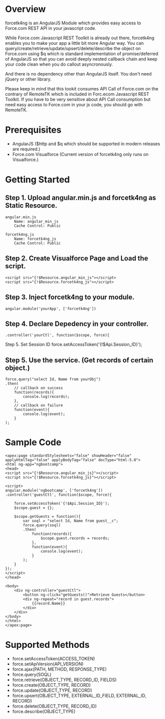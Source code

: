 Overview
========
forcetk4ng is an AngularJS Module which provides easy access to Force.com REST API in your javascript code.

While Force.com Javascript REST Toolkit is already out there, forcetk4ng enables you to make your app a little bit more Angular way.
You can query/create/retrieve/update/upsert/delete/describe the object on Force.com using $q which is standard implementation of promise/deferred of AngularJS so that you can avoid deeply nested callback chain and keep your code clean when you do callout asyncronously.

And there is no dependency other than AngularJS itself.
You don't need jQuery or other library.

Please keep in mind that this tookit consumes API Call of Force.com on the contrary of RemoteTK which is included in Forc.ecom Javascript REST Toolkit.
If you have to be very sensitive about API Call consumption but need easy access to Force.com in your js code, you should go with RemoteTK.


Prerequisites
==============
- AngularJS ($http and $q which should be supported in modern releases are required.)
- Force.com Visualforce (Current version of forcetk4ng only runs on Visualforce.)

Getting Started
===============
Step 1. Upload angular.min.js and forcetk4ng as Static Resource.
-------------------------------------------------------------------
    angular.min.js
        Name: angular_min_js
        Cache Control: Public

    forcetk4ng.js
        Name: forcetk4ng_js
        Cache Control: Public

Step 2. Create Visualforce Page and Load the script.
-------------------------------------------------------------------
    <script src="{!$Resource.angular_min_js"></script>
    <script src="{!$Resource.forcetk4ng_js"></script>

Step 3. Inject forcetk4ng to your module.
---------------------------------------------
    angular.module('yourApp', ['forcetk4ng'])

Step 4. Declare Depedency in your controller.
------------------------------------------------------------------------------------------------------
    .controller('yourCtl', function($scope, force){

Step 5. Set Session ID
    force.setAccessToken('{!$Api.Session_ID}');

Step 5. Use the service. (Get records of certain object.)
----------------------------------------------------------------
    force.query("select Id, Name from yourObj")
    .then(
        // callback on success
        function(records){
            console.log(records);
        },
        // callback on failure
        function(event){
            console.log(event);
        }
    );

Sample Code
===========
    <apex:page standardStylesheets="false" showHeader="false" applyHtmlTag="false" applyBodyTag="false" docType="html-5.0">
    <html ng-app="ngbootcamp">
    <head>
    <script src="{!$Resource.angular_min_js}"></script>
    <script src="{!$Resource.forcetk4ng_js}"></script>

    <script>
    angular.module('ngbootcamp', ['forcetk4ng'])
    .controller('guestCtl', function($scope, force){
    
        force.setAccessToken('{!$Api.Session_ID}');
        $scope.guest = {};
        
        $scope.getGuests = function(){
            var soql = "select Id, Name from guest__c";
            force.query(soql)
            .then(
                function(records){
                    $scope.guest.records = records;
                },
                function(event){
                    console.log(event);
                }
            );
        }
    });
    </script>
    </head>
    
    <body>
        <div ng-controller="guestCtl">
            <button ng-click="getGuests()">Retrieve Guests</button>
            <div ng-repeat="record in guest.records">
                {{record.Name}}
            </div>
        </div>
    </body>
    </html>
    </apex:page>


Supported Methods
=================
- force.setAccessToken(ACCESS_TOKEN)
- force.setApiVersion(API_VERSION)
- force.ajax(PATH, METHOD, RESPONSE_TYPE)
- force.query(SOQL)
- force.retrieve(OBJECT_TYPE, RECORD_ID, FIELDS)
- force.create(OBJECT_TYPE, RECORD)
- force.update(OBJECT_TYPE, RECORD)
- force.upsert(OBJECT_TYPE, EXTERNAL_ID_FIELD, EXTERNAL_ID, RECORD)
- force.delete(OBJECT_TYPE, RECORD_ID)
- force.describe(OBJECT_TYPE)

